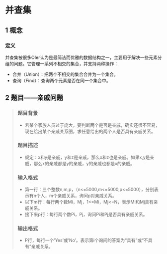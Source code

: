 # 并查集

## 1 概念
### 定义
并查集被很多OIer认为是最简洁而优雅的数据结构之一，主要用于解决一些元素分组的问题。它管理一系列不相交的集合，并支持两种操作：

* 合并（Union）：把两个不相交的集合合并为一个集合。
* 查询（Find）：查询两个元素是否在同一个集合中。


## 2 题目——亲戚问题

> ### 题目背景
> * 若某个家族人员过于庞大，要判断两个是否是亲戚，确实还很不容易，现在给出某个亲戚关系图，求任意给出的两个人是否具有亲戚关系。
> ### 题目描述
> * 规定：x和y是亲戚，y和z是亲戚，那么x和z也是亲戚。如果x,y是亲戚，那么x的亲戚都是y的亲戚，y的亲戚也都是x的亲戚。
> ### 输入格式
> * 第一行：三个整数n,m,p，（n<=5000,m<=5000,p<=5000），分别表示有n个人，m个亲戚关系，询问p对亲戚关系。
> * 以下m行：每行两个数Mi，Mj，1<=Mi，Mj<=N，表示Mi和Mj具有亲戚关系。
> * 接下来p行：每行两个数Pi，Pj，询问Pi和Pj是否具有亲戚关系。
> ### 输出格式
> * P行，每行一个’Yes’或’No’。表示第i个询问的答案为“具有”或“不具有”亲戚关系。

